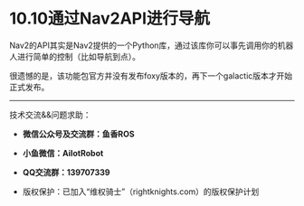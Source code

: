 # 10.10通过Nav2API进行导航

Nav2的API其实是Nav2提供的一个Python库，通过该库你可以事先调用你的机器人进行简单的控制（比如导航到点）。

很遗憾的是，该功能包官方并没有发布foxy版本的，再下一个galactic版本才开始正式发布。






















--------------

技术交流&&问题求助：

- **微信公众号及交流群：鱼香ROS**
- **小鱼微信：AiIotRobot**
- **QQ交流群：139707339**

- 版权保护：已加入“维权骑士”（rightknights.com）的版权保护计划
